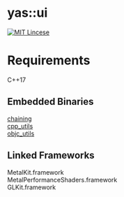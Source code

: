 yas::ui
==============
[![MIT Lincese](http://img.shields.io/badge/license-MIT-blue.svg?style=flat)](LICENSE)

Requirements
==============
C++17

## Embedded Binaries
[chaining](https://github.com/objective-audio/chaining)  
[cpp_utils](https://github.com/objective-audio/cpp_utils)  
[objc_utils](https://github.com/objective-audio/objc_utils)  

## Linked Frameworks
MetalKit.framework  
MetalPerformanceShaders.framework  
GLKit.framework
